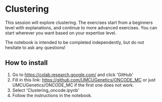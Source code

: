 # Clustering

This session will explore clustering. The exercises start from a beginners level with explanations, and continue to more advanced exercises. You can start wherever you want based on your expertise level. 

The notebook is intended to be completed independently, but do not hesitate to ask any questions!

## How to install

1. Go to https://colab.research.google.com/ and click 'GitHub'
2. Fill in this link: https://github.com/UMCUGenetics/ONCODE_MC or just UMCUGenetics/ONCODE_MC if the first one does not work. 
3. Select 'Clustering_oncode.ipynb'
4. Follow the instructions in the notebook.
